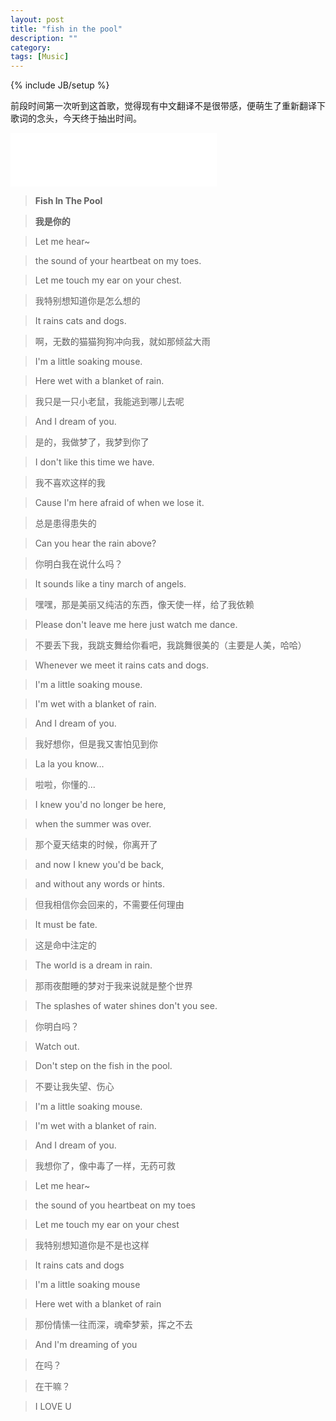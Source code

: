 ```yaml
---
layout: post
title: "fish in the pool"
description: ""
category: 
tags: [Music]
---
```

{% include JB/setup %}

前段时间第一次听到这首歌，觉得现有中文翻译不是很带感，便萌生了重新翻译下歌词的念头，今天终于抽出时间。

<iframe border="0" marginwidth="0" marginheight="0" src="//music.163.com/outchain/player?type=2&amp;id=31861287&amp;auto=1&amp;height=66" height="86" frameborder="no" width="330"></iframe>

> **Fish In The Pool**

> **我是你的**

> Let me hear~

> the sound of your heartbeat on my toes.

> Let me touch my ear on your chest.

> 我特别想知道你是怎么想的

> It rains cats and dogs.

> 啊，无数的猫猫狗狗冲向我，就如那倾盆大雨

> I'm a little soaking mouse.

> Here wet with a blanket of rain.

> 我只是一只小老鼠，我能逃到哪儿去呢

> And I dream of you.

> 是的，我做梦了，我梦到你了

> I don't like this time we have.

> 我不喜欢这样的我

> Cause I'm here afraid of when we lose it.

> 总是患得患失的

> Can you hear the rain above?

> 你明白我在说什么吗？

> It sounds like a tiny march of angels.

> 嘿嘿，那是美丽又纯洁的东西，像天使一样，给了我依赖

> Please don't leave me here just watch me dance.

> 不要丢下我，我跳支舞给你看吧，我跳舞很美的（主要是人美，哈哈）

> Whenever we meet it rains cats and dogs.

> I'm a little soaking mouse.

> I'm wet with a blanket of rain.

> And I dream of you.

> 我好想你，但是我又害怕见到你

> La la you know...

> 啦啦，你懂的...

> I knew you'd no longer be here,

> when the summer was over.

> 那个夏天结束的时候，你离开了

> and now I knew you'd be back,

> and without any words or hints.

> 但我相信你会回来的，不需要任何理由

> It must be fate.

> 这是命中注定的

> The world is a dream in rain.

> 那雨夜酣睡的梦对于我来说就是整个世界

> The splashes of water shines don't you see.

> 你明白吗？

> Watch out.

> Don't step on the fish in the pool.

> 不要让我失望、伤心

> I'm a little soaking mouse.

> I'm wet with a blanket of rain.

> And I dream of you.

> 我想你了，像中毒了一样，无药可救

> Let me hear~

> the sound of you heartbeat on my toes

> Let me touch my ear on your chest

> 我特别想知道你是不是也这样

> It rains cats and dogs

> I'm a little soaking mouse

> Here wet with a blanket of rain

> 那份情愫一往而深，魂牵梦萦，挥之不去

> And I'm dreaming of you

> 在吗？

> 在干嘛？

> I LOVE U
